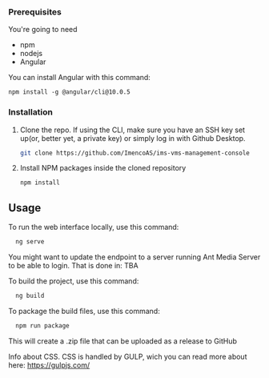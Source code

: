 ### Prerequisites

You're going to need
* npm
* nodejs
* Angular

You can install Angular with this command:
```
npm install -g @angular/cli@10.0.5 
```
  
### Installation


1. Clone the repo. If using the CLI, make sure you have an SSH key set up(or, better yet, a private key) or simply log in with Github Desktop.
   ```sh
   git clone https://github.com/ImencoAS/ims-vms-management-console
   ```
2. Install NPM packages inside the cloned repository
   ```sh
   npm install
   ```

<!-- USAGE EXAMPLES -->
## Usage

To run the web interface locally, use this command:

```sh
  ng serve
```

You might want to update the endpoint to a server running Ant Media Server to be able to login.
That is done in: TBA

To build the project, use this command:

```sh
  ng build
```

To package the build files, use this command:

```sh
  npm run package
```

This will create a .zip file that can be uploaded as a release to GitHub 

Info about CSS. CSS is handled by GULP, wich you can read more about here: https://gulpjs.com/
